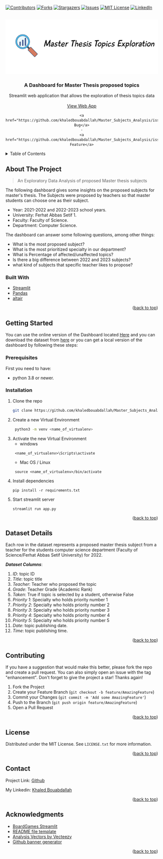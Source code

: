 <div id="top"></div>
<!--
*** Thanks for checking out the Best-README-Template. If you have a suggestion
*** that would make this better, please fork the repo and create a pull request
*** or simply open an issue with the tag "enhancement".
*** Don't forget to give the project a star!
*** Thanks again! Now go create something AMAZING! :D
-->



<!-- PROJECT SHIELDS -->
<!--
*** I'm using markdown "reference style" links for readability.
*** Reference links are enclosed in brackets [ ] instead of parentheses ( ).
*** See the bottom of this document for the declaration of the reference variables
*** for contributors-url, forks-url, etc. This is an optional, concise syntax you may use.
*** https://www.markdownguide.org/basic-syntax/#reference-style-links
-->
[![Contributors][contributors-shield]][contributors-url]
[![Forks][forks-shield]][forks-url]
[![Stargazers][stars-shield]][stars-url]
[![Issues][issues-shield]][issues-url]
[![MIT License][license-shield]][license-url]
[![LinkedIn][linkedin-shield]][linkedin-url]


<!-- PROJECT LOGO -->
<br />
<div align="center">
  <a href="https://github.com/khaledbouabdallah/Master_Subjects_Analysis">
    <img src="images/badge.png" alt="Logo" width="600" height="180">
  </a>

<h3 align="center">A Dashboard for Master Thesis proposed topics</h3>

  <p align="center">
     Streamlit web application that allows the exploration of thesis topics data
    <br />
    <br />
    <a href="https://khaledbouabdallah-master-subjects-analysis-app-qo09qz.streamlit.app">View Web App</a>
    
    <a href="https://github.com/khaledbouabdallah/Master_Subjects_Analysis/issues">Report Bug</a>
    ·
    <a href="https://github.com/khaledbouabdallah/Master_Subjects_Analysis/issues">Request Feature</a>
  </p>
</div>



<!-- TABLE OF CONTENTS -->
<details>
  <summary>Table of Contents</summary>
  <ol>
    <li>
      <a href="#about-the-project">About The Project</a>
      <ul>
        <li><a href="#built-with">Built With</a></li>
      </ul>
    </li>
    <li>
      <a href="#getting-started">Getting Started</a>
      <ul>
        <li><a href="#prerequisites">Prerequisites</a></li>
        <li><a href="#installation">Installation</a></li>
      </ul>
    </li>
    <li><a href="#dataset">Dataset</a></li>
    <li><a href="#contributing">Contributing</a></li>
    <li><a href="#license">License</a></li>
    <li><a href="#contact">Contact</a></li>
    <li><a href="#acknowledgments">Acknowledgments</a></li>
  </ol>
</details>



<!-- ABOUT THE PROJECT -->
## About The Project
<div id="about-the-project"></div>

> An Exploratory Data Analysis of proposed Master thesis subjects

The following dashboard gives some insights on the proposed subjects for master's thesis. The
Subjects were proposed by teachers so that master students can choose one as their subject.

- Year: 2021-2022 and 2022-2023 school years.
- University: Ferhat Abbas Setif 1.
- Faculty: Faculty of Science.  
- Department: Computer Science.

The dashboard can answer some following questions, among other things:
- What is the most proposed subject?
- What is the most prioritized specialty in our department?
- What is Percentage of affected/unaffected topics?
- Is there a big difference between 2022 and 2023 subjects?
- what kind of subjects that specific teacher likes to propose?


### Built With
<div id="built-with"></div>

* [Streamlit](https://docs.streamlit.io/)
* [Pandas](https://pandas.pydata.org/pandas-docs/stable/index.html#)
* [altair](https://altair-viz.github.io/)

<p align="right">(<a href="#top">back to top</a>)</p>



<!-- GETTING STARTED -->
## Getting Started
<div id="getting-started"></div>

You can use the online version of the Dashboard located  [Here](https://khaledbouabdallah-master-subjects-analysis-app-g7r9hf.streamlit.app)
and you can download the dataset from [here](https://github.com/khaledbouabdallah/Master_Subjects_Analysis/tree/master/dataset)
or you can get a local version of the dashboard by following these steps:

### Prerequisites
<div id="prerequisites"></div>

First you need to have:
- python 3.8 or newer.


### Installation
<div id="installation"></div>

1. Clone the repo
   ```sh
   git clone https://github.com/khaledbouabdallah/Master_Subjects_Analysis.git
   ```
2. Create a new Virtual Environment
   ```sh
    python3 -m venv <name_of_virtualenv>
   ```
3. Activate the new Virtual Environment
    - windows
   ```
    <name_of_virtualenv>\Scripts\activate
   ``` 
   - Mac OS / Linux
   ```
    source <name_of_virtualenv>/bin/activate
   ```
4. Install dependencies
   ```
   pip install -r requirements.txt
   ```
5. Start streamlit server
   ```
   streamlit run app.py
   ```
   

<p align="right">(<a href="#top">back to top</a>)</p>


## Dataset Details 
<div id="dataset"></div>


Each row in the dataset represents a proposed master thesis subject from a teacher for the students
computer science department (Faculty of Science/Ferhat Abbas Setif University) for 2022.


___Dataset Columns___:
1. _ID_: topic ID
2. _Title_: topic title
3. _Teacher_: Teacher who proposed the topic
4. _Grade_: Teacher Grade (Academic Rank)
5. _Taken_: True if topic is selected by a student, otherwise False
6. _Priority 1_: Specialty who holds priority number 1
7. _Priority 2_: Specialty who holds priority number 2
8. _Priority 3_: Specialty who holds priority number 3
9. _Priority 4_: Specialty who holds priority number 4
10. _Priority 5_: Specialty who holds priority number 5
11. _Date_: topic publishing date.
12. _Time_: topic publishing time.


<p align="right">(<a href="#top">back to top</a>)</p>


<!-- CONTRIBUTING -->
## Contributing
<div id="contributing"></div>

If you have a suggestion that would make this better, please fork the repo and create a pull request. You can also simply open an issue with the tag "enhancement".
Don't forget to give the project a star! Thanks again!

1. Fork the Project
2. Create your Feature Branch (`git checkout -b feature/AmazingFeature`)
3. Commit your Changes (`git commit -m 'Add some AmazingFeature'`)
4. Push to the Branch (`git push origin feature/AmazingFeature`)
5. Open a Pull Request

<p align="right">(<a href="#top">back to top</a>)</p>



<!-- LICENSE -->
## License
<div id="license"></div>


Distributed under the MIT License. See `LICENSE.txt` for more information.

<p align="right">(<a href="#top">back to top</a>)</p>



<!-- CONTACT -->
## Contact
<div id="contact"></div>


Project Link: [Github](https://github.com/khaledbouabdallah/Master_Subjects_Analysis)

My Linkedin: [Khaled Bouabdallah](https://www.linkedin.com/in/khaled-bouabdallah-99b283191/)
<p align="right">(<a href="#top">back to top</a>)</p>



<!-- ACKNOWLEDGMENTS -->
## Acknowledgments
<div id="acknowledgments"></div>


* [BoardGames Streamlit](https://github.com/MaartenGr/BoardGames)
* [README file template](https://github.com/othneildrew/Best-README-Template/)
* [Analysis Vectors by Vecteezy](https://www.vecteezy.com/free-vector/analysis)
* [Github banner generator](https://github.com/liyasthomas/banner)


<p align="right">(<a href="#top">back to top</a>)</p>



<!-- MARKDOWN LINKS & IMAGES -->
<!-- https://www.markdownguide.org/basic-syntax/#reference-style-links -->
[contributors-shield]: https://img.shields.io/github/contributors/khaledbouabdallah/Master_Subjects_Analysis.svg?style=for-the-badge
[contributors-url]: https://github.com/khaledbouabdallah/Master_Subjects_Analysis/graphs/contributors
[forks-shield]: https://img.shields.io/github/forks/khaledbouabdallah/Master_Subjects_Analysis.svg?style=for-the-badge
[forks-url]: https://github.com/khaledbouabdallah/Master_Subjects_Analysis/network/members
[stars-shield]: https://img.shields.io/github/stars/khaledbouabdallah/Master_Subjects_Analysis.svg?style=for-the-badge
[stars-url]: https://github.com/khaledbouabdallah/Master_Subjects_Analysis/stargazers
[issues-shield]: https://img.shields.io/github/issues/khaledbouabdallah/Master_Subjects_Analysis.svg?style=for-the-badge
[issues-url]: https://github.com/khaledbouabdallah/Master_Subjects_Analysis/issues
[license-shield]: https://img.shields.io/github/license/khaledbouabdallah/Master_Subjects_Analysis.svg?style=for-the-badge
[license-url]: https://github.com/khaledbouabdallah/Master_Subjects_Analysis/blob/master/LICENSE.txt
[linkedin-shield]: https://img.shields.io/badge/-LinkedIn-black.svg?style=for-the-badge&logo=linkedin&colorB=555
[linkedin-url]: https://www.linkedin.com/in/khaled-bouabdallah-99b283191/
[product-screenshot]: images/screenshot.png
